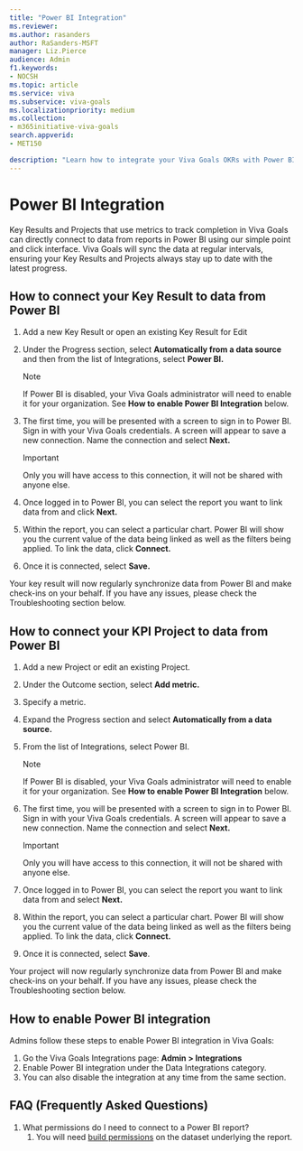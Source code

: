 ```yaml
---
title: "Power BI Integration"
ms.reviewer: 
ms.author: rasanders
author: RaSanders-MSFT
manager: Liz.Pierce
audience: Admin
f1.keywords:
- NOCSH
ms.topic: article
ms.service: viva
ms.subservice: viva-goals
ms.localizationpriority: medium
ms.collection:  
- m365initiative-viva-goals
search.appverid:
- MET150

description: "Learn how to integrate your Viva Goals OKRs with Power BI."
---
```


# Power BI Integration

Key Results and Projects that use metrics to track completion in Viva Goals can directly connect to data from reports in Power BI using our simple point and click interface. Viva Goals will sync the data at regular intervals, ensuring your Key Results and Projects always stay up to date with the latest progress. 

## How to connect your Key Result to data from Power BI 

1. Add a new Key Result or open an existing Key Result for Edit
1. Under the Progress section, select **Automatically from a data source** and then from the list of Integrations, select **Power BI.** 

   > [!NOTE]
   > If Power BI is disabled, your Viva Goals administrator will need to enable it for your organization. See **How to enable Power BI Integration** below.

3. The first time, you will be presented with a screen to sign in to Power BI. Sign in with your Viva Goals credentials. A screen will appear to save a new connection. Name the connection and select **Next.** 

   > [!IMPORTANT]
   > Only you will have access to this connection, it will not be shared with anyone else. 

4. Once logged in to Power BI, you can select the report you want to link data from and click **Next.**
5. Within the report, you can select a particular chart. Power BI will show you the current value of the data being linked as well as the filters being applied. To link the data, click **Connect.**
6. Once it is connected, select **Save.**

Your key result will now regularly synchronize data from Power BI and make check-ins on your behalf. If you have any issues, please check the Troubleshooting section below.

## How to connect your KPI Project to data from Power BI

1. Add a new Project or edit an existing Project.
1. Under the Outcome section, select **Add metric.**
1. Specify a metric.
1. Expand the Progress section and select **Automatically from a data source.**
1. From the list of Integrations, select Power BI. 

   > [!NOTE]
   > If Power BI is disabled, your Viva Goals administrator will need to enable it for your organization. See **How to enable Power BI Integration** below.

6. The first time, you will be presented with a screen to sign in to Power BI. Sign in with your Viva Goals credentials. A screen will appear to save a new connection. Name the connection and select **Next.** 

   > [!IMPORTANT]
   > Only you will have access to this connection, it will not be shared with anyone else.
 
7. Once logged in to Power BI, you can select the report you want to link data from and select **Next.**
1. Within the report, you can select a particular chart. Power BI will show you the current value of the data being linked as well as the filters being applied. To link the data, click **Connect.**
1. Once it is connected, select **Save**.

Your project will now regularly synchronize data from Power BI and make check-ins on your behalf. If you have any issues, please check the Troubleshooting section below. 

## How to enable Power BI integration

Admins follow these steps to enable Power BI integration in Viva Goals: 

1. Go the Viva Goals Integrations page: **Admin > Integrations**
1. Enable Power BI integration under the Data Integrations category.
1. You can also disable the integration at any time from the same section.

## FAQ (Frequently Asked Questions)

1. What permissions do I need to connect to a Power BI report?  
    1. You will need [build permissions](/power-bi/connect-data/service-datasets-build-permissions) on the dataset underlying the report.
